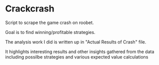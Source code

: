 # Crackcrash

Script to scrape the game crash on roobet.

Goal is to find winning/profitable strategies.

The analysis work I did is written up in "Actual Results of Crash" file.

It highlights interesting results and other insights gathered from the data
including possilbe strategies and various expected value calculations
